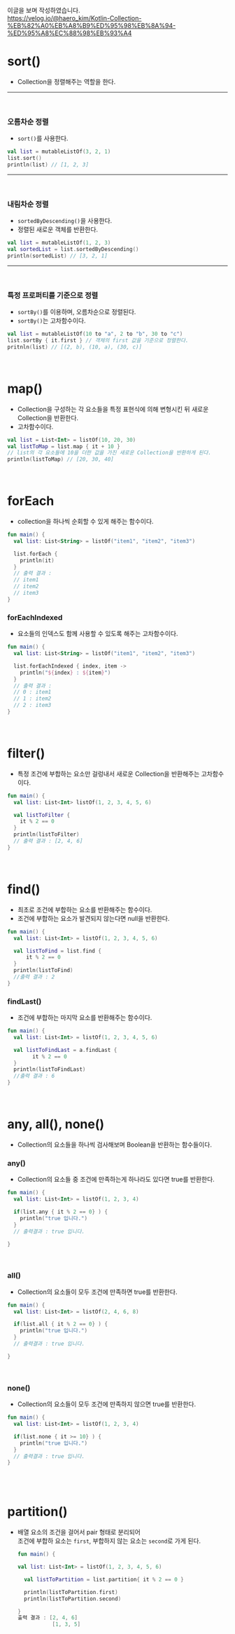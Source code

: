 이글을 보며 작성하였습니다. <br>
https://velog.io/@haero_kim/Kotlin-Collection-%EB%82%A0%EB%A8%B9%ED%95%98%EB%8A%94-%ED%95%A8%EC%88%98%EB%93%A4

# sort()

- Collection을 정렬해주는 역할을 한다.

---

<br>

### 오름차순 정렬

- `sort()`를 사용한다.

```Kotlin
val list = mutableListOf(3, 2, 1)
list.sort()
println(list) // [1, 2, 3]
```

---

  <br>

### 내림차순 정렬

- `sortedByDescending()`을 사용한다.
- 정렬된 새로운 객체를 반환한다.

```Kotlin
val list = mutableListOf(1, 2, 3)
val sortedList = list.sortedByDescending()
println(sortedList) // [3, 2, 1]
```

---

<br>

### 특정 프로퍼티를 기준으로 정렬

- `sortBy()`를 이용하며, 오름차순으로 정렬된다.
- `sortBy()`는 고차함수이다.

```Kotlin
val list = mutableListOf(10 to "a", 2 to "b", 30 to "c")
list.sortBy { it.first } // 객체의 first 값을 기준으로 정렬한다.
pritnln(list) // [(2, b), (10, a), (30, c)]
```

<br>

# map()

- Collection을 구성하는 각 요소들을 특정 표현식에 의해 변형시킨 뒤 새로운 Collection을 반환한다.
- 고차함수이다.

```Kotlin
val list = List<Int> = listOf(10, 20, 30)
val listToMap = list.map { it + 10 }
// list의 각 요소들에 10을 더한 값을 가진 새로운 Collection을 반환하게 된다.
println(listToMap) // [20, 30, 40]
```

<br>

# forEach

- collection을 하나씩 순회할 수 있게 해주는 함수이다.

```Kotlin
fun main() {
  val list: List<String> = listOf("item1", "item2", "item3")

  list.forEach {
    println(it)
  }
  // 출력 결과 :
  // item1
  // item2
  // item3
}
```

### forEachIndexed

- 요소들의 인덱스도 함께 사용할 수 있도록 해주는 고차함수이다.

```Kotlin
fun main() {
  val list: List<String> = listOf("item1", "item2", "item3")

  list.forEachIndexed { index, item ->
    println("${index} : ${item}")
  }
  // 출력 결과 :
  // 0 : item1
  // 1 : item2
  // 2 : item3
}
```

<br>

# filter()

- 특정 조건에 부합하는 요소만 걸렁내서 새로운 Collection을 반환해주는 고차함수이다.

```Kotlin
fun main() {
  val list: List<Int> listOf(1, 2, 3, 4, 5, 6)

  val listToFilter {
    it % 2 == 0
  }
  println(listToFilter)
  // 출력 결과 : [2, 4, 6]
}
```

<br>

# find()

- 최초로 조건에 부합하는 요소를 반환해주는 함수이다.
- 조건에 부합하는 요소가 발견되지 않는다면 null을 반환한다.

```Kotlin
fun main() {
  val list: List<Int> = listOf(1, 2, 3, 4, 5, 6)

  val listToFind = list.find {
      it % 2 == 0
  }
  println(listToFind)
  //출력 결과 : 2
}
```

### findLast()

- 조건에 부합하는 마지막 요소를 반환해주는 함수이다.

```Kotlin
fun main() {
  val list: List<Int> = listOf(1, 2, 3, 4, 5, 6)

  val listToFindLast = a.findLast {
        it % 2 == 0
  }
  println(listToFindLast)
  //출력 결과 : 6
}
```

<br>

# any, all(), none()

- Collection의 요소들을 하나씩 검사해보며 Boolean을 반환하는 함수들이다.

### any()

- Collection의 요소들 중 조건에 만족하는게 하나라도 있다면
  true를 반환한다.

```Kotlin
fun main() {
  val list: List<Int> = listOf(1, 2, 3, 4)

  if(list.any { it % 2 == 0} ) {
    println("true 입니다.")
  }
  // 출력결과 : true 입니다.

}
```

<br>

### all()

- Collection의 요소들이 모두 조건에 만족하면 true를 반환한다.

```Kotlin
fun main() {
  val list: List<Int> = listOf(2, 4, 6, 8)

  if(list.all { it % 2 == 0} ) {
    println("true 입니다.")
  }
  // 출력결과 : true 입니다.

}
```

<br>

### none()

- Collection의 요소들이 모두 조건에 만족하지 않으면 true를 반환한다.

```Kotlin
fun main() {
  val list: List<Int> = listOf(1, 2, 3, 4)

  if(list.none { it >= 10} ) {
    println("true 입니다.")
  }
  // 출력결과 : true 입니다.
}
```

<br><br>

# partition()

- 배열 요소의 조건을 걸어서 pair 형태로 분리되어 <br>
  조건에 부합하 요소는 `first`, 부합하지 않는 요소는 `second`로 가게 된다.

  ```Kotlin
  fun main() {

  val list: List<Int> = listOf(1, 2, 3, 4, 5, 6)

    val listToPartition = list.partition{ it % 2 == 0 }

    println(listToPartition.first)
    println(listToPartition.second)

  }
  출력 결과 : [2, 4, 6]
             [1, 3, 5]
  ```
